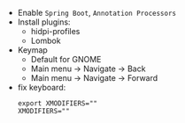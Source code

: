 - Enable `Spring Boot`, `Annotation Processors`
- Install plugins:
    - hidpi-profiles
    - Lombok
- Keymap
    - Default for GNOME
    - Main menu -> Navigate -> Back 
    - Main menu -> Navigate -> Forward 
- fix keyboard:
    ```
    export XMODIFIERS=""
    XMODIFIERS=""
    ```
